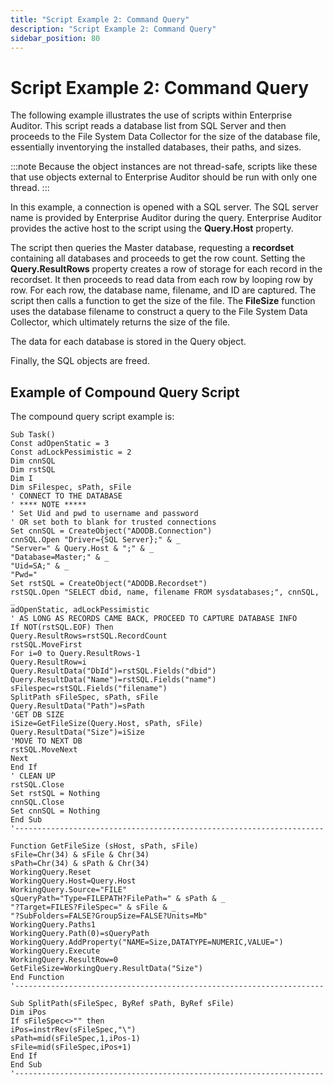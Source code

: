 ```yaml
---
title: "Script Example 2: Command Query"
description: "Script Example 2: Command Query"
sidebar_position: 80
---
```


# Script Example 2: Command Query

The following example illustrates the use of scripts within Enterprise Auditor. This script reads a
database list from SQL Server and then proceeds to the File System Data Collector for the size of
the database file, essentially inventorying the installed databases, their paths, and sizes.

:::note
Because the object instances are not thread-safe, scripts like these that use objects
external to Enterprise Auditor should be run with only one thread.
:::


In this example, a connection is opened with a SQL server. The SQL server name is provided by
Enterprise Auditor during the query. Enterprise Auditor provides the active host to the script using
the **Query.Host** property.

The script then queries the Master database, requesting a **recordset** containing all databases and
proceeds to get the row count. Setting the **Query.ResultRows** property creates a row of storage
for each record in the recordset. It then proceeds to read data from each row by looping row by row.
For each row, the database name, filename, and ID are captured. The script then calls a function to
get the size of the file. The **FileSize** function uses the database filename to construct a query
to the File System Data Collector, which ultimately returns the size of the file.

The data for each database is stored in the Query object.

Finally, the SQL objects are freed.

## Example of Compound Query Script

The compound query script example is:

```
Sub Task() 
Const adOpenStatic = 3
Const adLockPessimistic = 2 
Dim cnnSQL
Dim rstSQL
Dim I
Dim sFilespec, sPath, sFile 
' CONNECT TO THE DATABASE
' **** NOTE *****
' Set Uid and pwd to username and password
' OR set both to blank for trusted connections 
Set cnnSQL = CreateObject("ADODB.Connection")
cnnSQL.Open "Driver={SQL Server};" & _ 
"Server=" & Query.Host & ";" & _
"Database=Master;" & _
"Uid=SA;" & _ 
"Pwd="
Set rstSQL = CreateObject("ADODB.Recordset")
rstSQL.Open "SELECT dbid, name, filename FROM sysdatabases;", cnnSQL, _
adOpenStatic, adLockPessimistic 
' AS LONG AS RECORDS CAME BACK, PROCEED TO CAPTURE DATABASE INFO 
If NOT(rstSQL.EOF) Then
Query.ResultRows=rstSQL.RecordCount
rstSQL.MoveFirst
For i=0 to Query.ResultRows-1
Query.ResultRow=i
Query.ResultData("DbId")=rstSQL.Fields("dbid")
Query.ResultData("Name")=rstSQL.Fields("name")
sFilespec=rstSQL.Fields("filename")
SplitPath sFileSpec, sPath, sFile
Query.ResultData("Path")=sPath 
'GET DB SIZE 
iSize=GetFileSize(Query.Host, sPath, sFile)
Query.ResultData("Size")=iSize 
'MOVE TO NEXT DB
rstSQL.MoveNext 
Next 
End If 
' CLEAN UP 
rstSQL.Close
Set rstSQL = Nothing 
cnnSQL.Close
Set cnnSQL = Nothing 
End Sub 
'--------------------------------------------------------------------- 
Function GetFileSize (sHost, sPath, sFile) 
sFile=Chr(34) & sFile & Chr(34)
sPath=Chr(34) & sPath & Chr(34)
WorkingQuery.Reset
WorkingQuery.Host=Query.Host
WorkingQuery.Source="FILE"
sQueryPath="Type=FILEPATH?FilePath=" & sPath & _
"?Target=FILES?FileSpec=" & sFile & _
"?SubFolders=FALSE?GroupSize=FALSE?Units=Mb"
WorkingQuery.Paths1
WorkingQuery.Path(0)=sQueryPath
WorkingQuery.AddProperty("NAME=Size,DATATYPE=NUMERIC,VALUE=")
WorkingQuery.Execute
WorkingQuery.ResultRow=0 
GetFileSize=WorkingQuery.ResultData("Size") 
End Function 
'--------------------------------------------------------------------- 
Sub SplitPath(sFileSpec, ByRef sPath, ByRef sFile)
Dim iPos
If sFileSpec<>"" then
iPos=instrRev(sFileSpec,"\")
sPath=mid(sFileSpec,1,iPos-1)
sFile=mid(sFileSpec,iPos+1)
End If
End Sub
'---------------------------------------------------------------------

```
